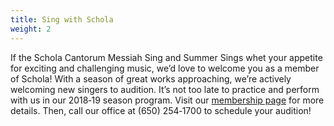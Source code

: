 ```yaml
---
title: Sing with Schola
weight: 2
---
```


If the Schola Cantorum Messiah Sing and Summer Sings whet your appetite for
exciting and challenging music, we’d love to welcome you as a member of Schola!
With a season of great works approaching, we’re actively welcoming new singers
to audition.  It’s not too late to practice and perform with us in our 2018‑19
season program.  Visit our [membership page](/sing) for more details.
Then, call our office at ‭(650) 254‑1700‬ to schedule your audition!

